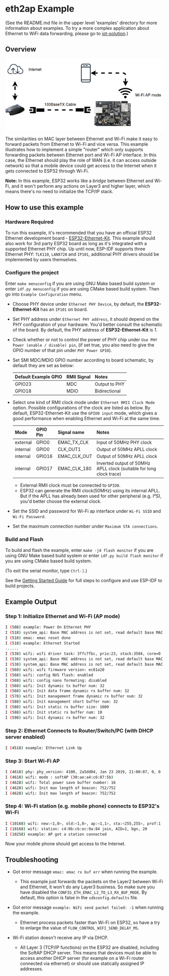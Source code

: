 # eth2ap Example
(See the README.md file in the upper level 'examples' directory for more information about examples. To try a more complex application about Ethernet to WiFi data forwarding, please go to [iot-solution](https://github.com/espressif/esp-iot-solution/tree/master/examples/eth2wifi).)

## Overview
![eth2ap](eth2ap.png)

The similarities on MAC layer between Ethernet and Wi-Fi make it easy to forward packets from Ethernet to Wi-Fi and vice versa. This example illustrates how to implement a simple "router" which only supports forwarding packets between Ethernet port and Wi-Fi AP interface. In this case, the Ethernet should play the role of WAN (i.e. it can access outside network) so that a mobile device could get access to the Internet when it gets connected to ESP32 through Wi-Fi.

**Note:** In this example, ESP32 works like a *bridge* between Ethernet and Wi-Fi, and it won't perform any actions on Layer3 and higher layer, which means there's no need to initialize the TCP/IP stack.

## How to use this example

### Hardware Required

To run this example, it's recommended that you have an official ESP32 Ethernet development board - [ESP32-Ethernet-Kit](https://docs.espressif.com/projects/esp-idf/en/latest/hw-reference/get-started-ethernet-kit.html). This example should also work for 3rd party ESP32 board as long as it's integrated with a supported Ethernet PHY chip. Up until now, ESP-IDF supports three Ethernet PHY: `TLK110`, `LAN8720` and `IP101`, additional PHY drivers should be implemented by users themselves.

### Configure the project

Enter `make menuconfig` if you are using GNU Make based build system or enter `idf.py menuconfig` if you are using CMake based build system. Then go into `Example Configuration` menu.

* Choose PHY device under `Ethernet PHY Device`, by default, the **ESP32-Ethernet-Kit** has an `IP101` on board.
* Set PHY address under `Ethernet PHY address`, it should depend on the PHY configuration of your hardware. You'd better consult the schematic of the board. By default, the PHY address of **ESP32-Ethernet-Kit** is *1*.
* Check whether or not to control the power of PHY chip under `Use PHY Power (enable / disable) pin`, (if set true, you also need to give the GPIO number of that pin under `PHY Power GPIO`).
* Set SMI MDC/MDIO GPIO number according to board schematic, by default they are set as below:

  | Default Example GPIO | RMII Signal | Notes         |
  | -------------------- | ----------- | ------------- |
  | GPIO23               | MDC         | Output to PHY |
  | GPIO18               | MDIO        | Bidirectional |

* Select one kind of RMII clock mode under `Ethernet RMII Clock Mode` option. Possible configurations of the clock are listed as below. By default, ESP32-Ethernet-Kit use the `GPIO0 input` mode, which gives a good performance when enabling Ethernet and Wi-Fi at the same time.

  | Mode     | GPIO Pin | Signal name  | Notes                                                        |
  | -------- | -------- | ------------ | ------------------------------------------------------------ |
  | external | GPIO0    | EMAC_TX_CLK  | Input of 50MHz PHY clock                                     |
  | internal | GPIO0    | CLK_OUT1     | Output of 50MHz APLL clock                                   |
  | internal | GPIO16   | EMAC_CLK_OUT | Output of 50MHz APLL clock                                   |
  | internal | GPIO17   | EMAC_CLK_180 | Inverted output of 50MHz APLL clock (suitable for long clock trace) |

  * External RMII clock must be connected to `GPIO0`.
  * ESP32 can generate the RMII clock(50MHz) using its internal APLL. But if the APLL has already been used for other peripheral (e.g. I²S), you'd better choose the external clock.

* Set the SSID and password for Wi-Fi ap interface under `Wi-Fi SSID` and `Wi-Fi Password`.
* Set the maximum connection number under `Maximum STA connections`.

### Build and Flash

To build and flash the example, enter `make -j4 flash monitor` if you are using GNU Make based build system or enter `idf.py build flash monitor` if you are using CMake based build system.

(To exit the serial monitor, type ``Ctrl-]``.)

See the [Getting Started Guide](https://docs.espressif.com/projects/esp-idf/en/latest/get-started/index.html) for full steps to configure and use ESP-IDF to build projects.

## Example Output

### Step 1: Initialize Ethernet and Wi-Fi (AP mode)

```bash
I (508) example: Power On Ethernet PHY
I (518) system_api: Base MAC address is not set, read default base MAC address from BLK0 of EFUSE
I (518) emac: emac reset done
I (518) example: Ethernet Started
......
I (538) wifi: wifi driver task: 3ffc7fbc, prio:23, stack:3584, core=0
I (538) system_api: Base MAC address is not set, read default base MAC address from BLK0 of EFUSE
I (538) system_api: Base MAC address is not set, read default base MAC address from BLK0 of EFUSE
I (568) wifi: wifi firmware version: ec61a20
I (568) wifi: config NVS flash: enabled
I (568) wifi: config nano formating: disabled
I (568) wifi: Init dynamic tx buffer num: 32
I (568) wifi: Init data frame dynamic rx buffer num: 32
I (578) wifi: Init management frame dynamic rx buffer num: 32
I (588) wifi: Init management short buffer num: 32
I (588) wifi: Init static rx buffer size: 1600
I (588) wifi: Init static rx buffer num: 10
I (598) wifi: Init dynamic rx buffer num: 32
```

### Step 2: Ethernet Connects to Router/Switch/PC (with DHCP server enabled)

```bash
I (4518) example: Ethernet Link Up
```

### Step 3: Start Wi-Fi AP

```bash
I (4618) phy: phy_version: 4100, 2a5dd04, Jan 23 2019, 21:00:07, 0, 0
I (4618) wifi: mode : softAP (30:ae:a4:c6:87:5b)
I (4628) wifi: Total power save buffer number: 16
I (4628) wifi: Init max length of beacon: 752/752
I (4628) wifi: Init max length of beacon: 752/752
```

### Step 4: Wi-Fi station (e.g. mobile phone) connects to ESP32's Wi-Fi

```bash
I (10168) wifi: new:<1,0>, old:<1,0>, ap:<1,1>, sta:<255,255>, prof:1
I (10168) wifi: station: c4:0b:cb:ec:9a:84 join, AID=1, bgn, 20
I (10258) example: AP got a station connected
```

Now your mobile phone should get access to the Internet.

## Troubleshooting

* Got error message `emac: emac rx buf err` when running the example.
    * This example just forwards the packets on the Layer2 between Wi-Fi and Ethernet, it won't do any Layer3 business. So make sure you have disabled the `CONFIG_ETH_EMAC_L2_TO_L3_RX_BUF_MODE`. By default, this option is false in the `sdkconfig.defaults` file.

* Got error message `example: WiFi send packet failed: -1` when running the example.
    * Ethernet process packets faster than Wi-Fi on ESP32, so have a try to enlarge the value of `FLOW_CONTROL_WIFI_SEND_DELAY_MS`.

* Wi-Fi station doesn't receive any IP via DHCP.
    * All Layer 3 (TCP/IP functions) on the ESP32 are disabled, including the SoftAP DHCP server. This means that devices must be able to access another DHCP server (for example on a Wi-Fi router connected via ethernet) or should use statically assigned IP addresses.
